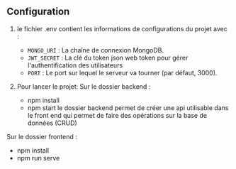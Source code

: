 
## Configuration

1. le fichier .env contient les informations de configurations du projet avec :
      - `MONGO_URI` : La chaîne de connexion MongoDB.
      - `JWT_SECRET` : La clé du token json web token pour gérer l'authentification des utilisateurs
      - `PORT` : Le port sur lequel le serveur va tourner (par défaut, 3000).

2. Pour lancer le projet:
Sur le dossier backend :
   - npm install
   - npm start
le dossier backend permet de créer une api utilisable dans le front end qui permet de faire des opérations sur la base de données (CRUD)

Sur le dossier frontend :
   - npm install
   - npm run serve

